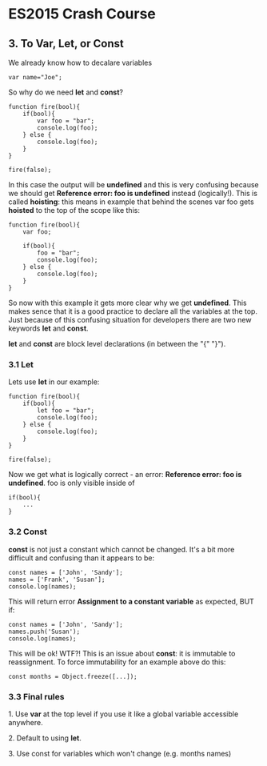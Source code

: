 # ES2015 Crash Course

## 3. To Var, Let, or Const

We already know how to decalare variables

	var name="Joe";

So why do we need **let** and **const**?
	
	function fire(bool){
		if(bool){
			var foo = "bar";
			console.log(foo);
		} else {
			console.log(foo);
		}
	}

	fire(false);

In this case the output will be **undefined** and this is very confusing because we should get **Reference error: foo is undefined** instead (logically!). This is called **hoisting**: this means in example that behind the scenes var foo gets **hoisted** to the top of the scope like this:

	function fire(bool){
		var foo; 

		if(bool){
			foo = "bar";
			console.log(foo);
		} else {
			console.log(foo);
		}
	}

So now with this example it gets more clear why we get **undefined**. This makes sence that it is a good practice to declare all the variables at the top. Just because of this confusing situation for developers there are two new keywords **let** and **const**.

**let** and **const** are block level declarations (in between the "{" "}").

### 3.1 Let

Lets use **let** in our example:

	function fire(bool){
		if(bool){
			let foo = "bar";
			console.log(foo);
		} else {
			console.log(foo);
		}
	}

	fire(false);

Now we get what is logically correct - an error: **Reference error: foo is undefined**. foo is only visible inside of 

	if(bool){
		...
	}

### 3.2 Const

**const** is not just a constant which cannot be changed. It's a bit more difficult and confusing than it appears to be:
	
	const names = ['John', 'Sandy'];
	names = ['Frank', 'Susan'];
	console.log(names);

This will return error **Assignment to a constant variable** as expected, BUT if:

	const names = ['John', 'Sandy'];
	names.push('Susan');
	console.log(names);

This will be ok! WTF?! This is an issue about **const**: it is immutable to reassignment. To force immutability for an example above do this:

	const months = Object.freeze([...]);

### 3.3 Final rules

1\. Use **var** at the top level if you use it like a global variable accessible anywhere.

2\. Default to using **let**.

3\. Use const for variables which won't change (e.g. months names)
